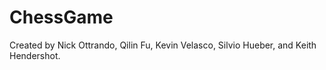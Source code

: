 ChessGame
=========

Created by Nick Ottrando, Qilin Fu, Kevin Velasco, Silvio Hueber, and Keith Hendershot.



